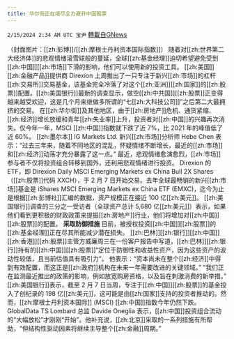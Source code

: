 ```yaml
---
title: 华尔街正在竭尽全力避开中国股票
---
```

`2/15/2024 2:34 AM UTC 宝尹` [轉載自GNews](https://gnews.org/articles/2307603)

（封面图片：[[zh:彭博]]/[[zh:摩根士丹利资本国际指数]]）
随着对[[zh:世界第二大经济体]]的悲观情绪滚雪球般的蔓延，全球[[zh:基金经理]]迫切希望避免受到[[zh:中国]][[zh:市场]]下滑的影响，他们可以使用新的投资工具。
[[zh:美国]][[zh:金融产品]]提供商 Direxion 上周推出了一只专注于新兴[[zh:市场]]的杠杆[[zh:交易所]]交易基金，该基金完全冷落了对这个[[zh:亚洲]][[zh:国家]]的[[zh:股票]]配置。[[zh:美国银行]]最新的调查显示，做空[[zh:中共国]][[zh:股票]]正变得越来越受欢迎，这是几个月来继做多所谓的“七[[zh:大科技公司]]”之后第二大最拥挤的交易。
在[[zh:华尔街]]及其他地区，由于[[zh:房地产]]危机、通货紧缩、[[zh:经济]]增长放缓和青年[[zh:失业率]]上升，投资者对[[zh:中国]]的兴趣再次消失。仅今年一年，MSCI [[zh:中国]]指数就下跌了近 7%，比 2021 年的峰值低了近 60%。
[[zh:墨尔本]] IG Markets Ltd. 新兴[[zh:市场]]分析师 Hebe Chen 表示：“过去三年来，随着不同地区的混乱，怀疑情绪不断增长，最近的[[zh:市场]]和[[zh:经济]]动荡才充分暴露了这一点。” 
最近，悲观情绪愈演愈烈，[[zh:市场]]参与者不仅将投资组合转移到国外，还利用悲观情绪进行投资。 
Direxion 的 ETF，即 Direxion Daily MSCI Emerging Markets ex China Bull 2X Shares（[[zh:股票]]代码 XXCH），于 2 月 7 日开始交易。去年全球最畅销的新兴[[zh:市场]]基金是 iShares MSCI Emerging Markets ex China ETF (EMXC)，迄今为止是根据[[zh:彭博社]]汇编的数据，资产规模正在接近 100 亿[[zh:美元]]。
[[zh:美国银行]]调查的三分之一受访者（全球资产总计 5,680 亿[[zh:美元]]）表示，如果他们看到更积极的财政政策来提振[[zh:房地产]]行业，他们将增加对[[zh:中国]][[zh:股票]]的配置。
**采取防御措施**
目前，被授权投资[[zh:中国]][[zh:股票]]的[[zh:基金经理]]正在尽其所能减少潜在损失。
[[zh:巴林]][[zh:银行]][[zh:中国]][[zh:香港]][[zh:股票]]主管方威廉周三在一份客户报告中写道，[[zh:巴林]][[zh:银行]]持有的[[zh:中国]][[zh:股票]]“定位于防御性和收益性资产，因为这些资产的波动性较低，且当前估值具有吸引力”。
他表示：“资本尚未在整个[[zh:经济]]中得到有效配置，而这正是[[zh:政府]]机构在未来一年需要改进的关键领域。” “我们正在监测最近推出的政策的影响，例如放宽购房资格，以及旨在刺激消费的新举措。”
[[zh:美国银行]]表示，截至 2 月 7 日当周，专注于[[zh:中国]][[zh:股票]]的基金投入了创纪录的 198 亿[[zh:美元]]，这可能是由[[zh:国家]]支持的投资者推动的。然而，[[zh:摩根士丹利资本国际]] (MSCI) [[zh:中国]]指数今年仍然下跌。 
GlobalData TS Lombard 总监 Davide Oneglia 表示，[[zh:中国]]投资组合流动的“大幅放松”才刚刚“开始”。他补充说，[[zh:北京]]采取的一系列措施有所帮助，“但结构性驱动因素将继续主导整个[[zh:金融]]周期。” 


